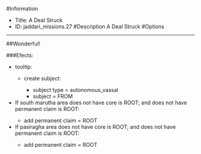 #Information
 - Title: A Deal Struck
 - ID: jaddari_missions.27
#Description
A Deal Struck
#Options

___
##Wonderful!

###Efects:<ul><li>tooltip:</li><ul><li>create subject:</li><ul><li>subject type = autonomous_vassal</li><li>subject = FROM</li></ul></ul><li>If south marutha area does not have core is ROOT; and does not have permanent claim is ROOT:</li><ul><li>add permanent claim = ROOT</li></ul><li>If pasiragha area does not have core is ROOT; and does not have permanent claim is ROOT:</li><ul><li>add permanent claim = ROOT</li></ul></ul>
